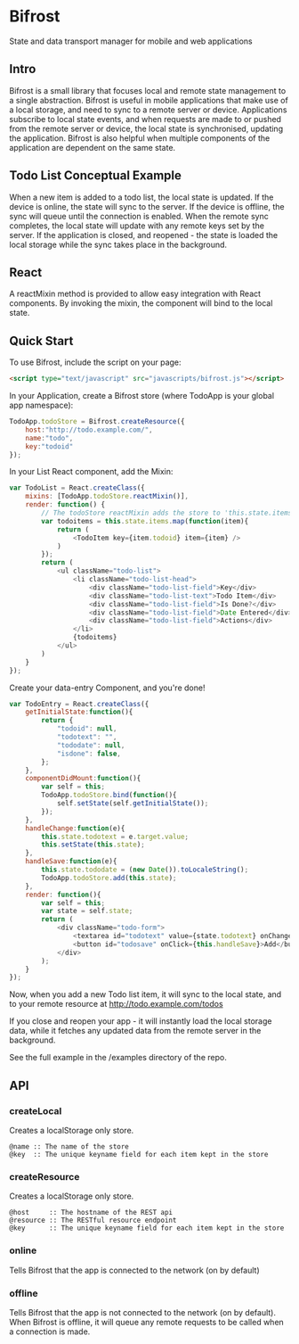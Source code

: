 # Bifrost

State and data transport manager for mobile and web applications

## Intro

Bifrost is a small library that focuses local and remote state management to a single abstraction.  Bifrost is useful in mobile applications that make use of a local storage, and need to sync to a remote server or device.  Applications subscribe to local state events, and when requests are made to or pushed from the remote server or device, the local state is synchronised, updating the application.  Bifrost is also helpful when multiple components of the application are dependent on the same state.

## Todo List Conceptual Example

When a new item is added to a todo list, the local state is updated.  If the device is online, the state will sync to the server.  If the device is offline, the sync will queue until the connection is enabled.  When the remote sync completes, the local state will update with any remote keys set by the server.  If the application is closed, and reopened - the state is loaded the local storage while the sync takes place in the background.

## React

A reactMixin method is provided to allow easy integration with React components.  By invoking the mixin, the component will bind to the local state.

## Quick Start

To use Bifrost, include the script on your page:

```html
<script type="text/javascript" src="javascripts/bifrost.js"></script>
```

In your Application, create a Bifrost store (where TodoApp is your global app namespace):

```js
TodoApp.todoStore = Bifrost.createResource({
	host:"http://todo.example.com/", 
	name:"todo", 
	key:"todoid"
});
```

In your List React component, add the Mixin:

```js
var TodoList = React.createClass({
	mixins: [TodoApp.todoStore.reactMixin()],
	render: function() {
		// The todoStore reactMixin adds the store to 'this.state.items'
		var todoitems = this.state.items.map(function(item){
			return (
				<TodoItem key={item.todoid} item={item} />
			)
		});
		return (
			<ul className="todo-list">
				<li className="todo-list-head">
					<div className="todo-list-field">Key</div>
					<div className="todo-list-text">Todo Item</div>
					<div className="todo-list-field">Is Done?</div>
					<div className="todo-list-field">Date Entered</div>
					<div className="todo-list-field">Actions</div>
				</li>
				{todoitems}
			</ul>
		)
	}
});
```

Create your data-entry Component, and you're done!

```js
var TodoEntry = React.createClass({
	getInitialState:function(){
		return {
			"todoid": null,
			"todotext": "",
			"tododate": null,
			"isdone": false,
		};
	},
	componentDidMount:function(){
		var self = this;
		TodoApp.todoStore.bind(function(){
			self.setState(self.getInitialState());
		});
	},
	handleChange:function(e){
		this.state.todotext = e.target.value;
		this.setState(this.state);
	},
	handleSave:function(e){
		this.state.tododate = (new Date()).toLocaleString();
		TodoApp.todoStore.add(this.state);
	},
	render: function(){
		var self = this;
		var state = self.state;
		return (
			<div className="todo-form">
				<textarea id="todotext" value={state.todotext} onChange={this.handleChange} />
				<button id="todosave" onClick={this.handleSave}>Add</button>
			</div>
		);
	}
});
```

Now, when you add a new Todo list item, it will sync to the local state, and to your remote resource at http://todo.example.com/todos

If you close and reopen your app - it will instantly load the local storage data, while it fetches any updated data from the remote server in the background.

See the full example in the /examples directory of the repo.

## API

### createLocal

Creates a localStorage only store.

	@name :: The name of the store
	@key  :: The unique keyname field for each item kept in the store

### createResource

Creates a localStorage only store.

	@host     :: The hostname of the REST api
	@resource :: The RESTful resource endpoint 
	@key      :: The unique keyname field for each item kept in the store

### online

Tells Bifrost that the app is connected to the network (on by default)

### offline

Tells Bifrost that the app is not connected to the network (on by default).  When Bifrost is offline, it will queue any remote requests to be called when a connection is made.
